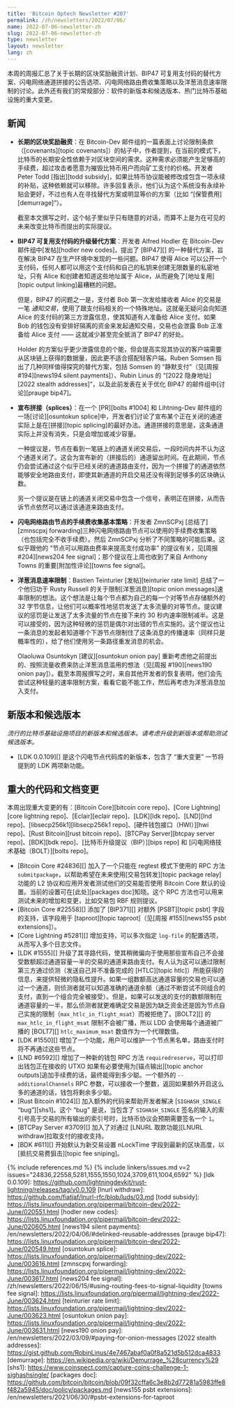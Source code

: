 ```yaml
---
title: 'Bitcoin Optech Newsletter #207'
permalink: /zh/newsletters/2022/07/06/
name: 2022-07-06-newsletter-zh
slug: 2022-07-06-newsletter-zh
type: newsletter
layout: newsletter
lang: zh
---
```


本周的周报汇总了关于长期的区块奖励融资计划、BIP47 可复用支付码的替代方案、闪电网络通道拼接的公告选项、闪电网络路由费收集策略以及洋葱消息速率限制的讨论。此外还有我们的常规部分：软件的新版本和候选版本、热门比特币基础设施的重大变更。

## 新闻

- **<!--longterm-block-reward-funding-->长期的区块奖励融资**：在 Bitcoin-Dev 邮件组的一篇表面上讨论限制条款（[covenants][topic covenants]）的帖子中，作者提到，在当前的模式下，比特币的长期安全性依赖于对区块空间的需求。这种需求必须能产生足够高的手续费，超过攻击者愿意为摧毁比特币用户而向矿工支付的价格。开发者 Peter Todd [指出][todd subsidy]，如果比特币协议能被修改成包含一项永续的补贴，这种依赖就可以移除。许多回复表示，他们认为这个系统没有永续补贴会更好，不过也有人在寻找替代方案或明显等价的方案（比如 “[保管费用][demurrage]”）。

  截至本文撰写之时，这个帖子里似乎只有随意的对话，而算不上是为在可见的未来改变比特币而提出的实际提议。

- **<!--updated-alternative-to-bip47-reusable-payment-codes-->BIP47 可复用支付码的升级替代方案**：开发者 Alfred Hodler 在 Bitcoin-Dev 邮件组中[发帖][hodler new codes]，提出了 [BIP47][] 的一种替代方案，旨在解决 BIP47 在生产环境中发现的一些问题。BIP47 使得 Alice 可以公开一个支付码，任何人都可以用这个支付码和自己的私钥来创建无限数量的私密地址，只有 Alice 和创建者知道这些地址属于 Alice，从而避免了[地址复用][topic output linking]最糟糕的问题。

  但是，BIP47 的问题之一是，支付者 Bob 第一次发给接收者 Alice 的交易是一笔 *通知交易*，使用了跟支付码相关的一个特殊地址。这就毫无疑问会向知道 Alice 的支付码的第三方泄露信息，使其知道有人准备给 Alice 支付。如果 Bob 的钱包没有安排好隔离的资金来发起通知交易，交易也会泄露 Bob 正准备给 Alice 支付 —— 这就减少甚至完全抵消了 BIP47 的好处。

  Holder 的方案似乎更少泄露信息的个能，但会提高实现其协议的客户端需要从区块链上获得的数据量，因此更不适合搭配轻客户端。Ruben Somsen 指出了几种同样值得探究的替代方案，包括 Somsen 的 “静默支付”（见[周报 #194][news194 silent payments]）、Rubin Linus 的 “[2022 隐身地址][2022 stealth addresses]”，以及此前发表在关于优化 BIP47 的邮件组中[讨论][prauge bip47]。

- **<!--announcing-splices-->宣布拼接（splices）**：在一个 [PR][bolts #1004] 和 Lihtning-Dev 邮件组的一场[讨论][osuntokun splice]中，开发者们讨论了宣布某个正在关闭的通道实际上是在[拼接][topic splicing]的最好办法。通道拼接的意思是，这条通道实际上并没有消失，只是会增加或减少容量。

  一种提议是，节点在看到一笔链上的通道关闭交易后，一段时间内并不认为这个通道关闭了。这会为宣布新的（拼接后的）通道留出时间。在此期间，节点仍会尝试通过这个似乎已经关闭的通道路由支付，因为一个拼接了的通道依然能够安全地路由支付，即使其新通道的开启交易还没有得到足够多的区块确认数。

  另一个提议是在链上的通道关闭交易中包含一个信号，表明正在拼接，从而告诉节点依然可以通过该通道来路由支付。

- **<!--fundamental-feecollection-strategies-for-ln-forwarding-nodes-->闪电网络路由节点的手续费收集基本策略**：开发者 ZmnSCPxj [总结了][zmnscpxj forwarding]三种闪电网络路由节点可以使用的手续费收集策略（也包括完全不收手续费）。然后 ZmnSCPxj 分析了不同策略的可能后果。这似乎跟他的 “节点可以用路由费率来提高支付成功率” 的提议有关，见[周报 #204][news204 fee signal]；那个提议在上周也收到了来自 Anthony Towns 的重要[附加性评论][towns fee signal]。

- **<!--onion-message-rate-limiting-->洋葱消息速率限制**：Bastien Teinturier [发帖][teinturier rate limit] 总结了一个他归功于 Rusty Russell 的关于限制[洋葱消息][topic onion messages]速率限制的想法。这个想法是让每个节点都为自己的每一个对等节点存储额外的 32 字节信息，让他们可以概率性地惩罚发送了太多流量的对等节点。提议建议的惩罚是让发送了太多流量的节点在接下来约 30 秒内速率限制减半。这是可以接受的，因为这种轻微的惩罚是偶尔对出错的节点实施的。这个提议也让一条消息的发起者知道哪个下游节点限制住了这条消息的传播速率（同样只是概率性的），给了他们使用另一条路径重发消息的机会。

  Olaoluwa Osuntokyn [建议][osuntokun onion pay] 重新考虑他之前提出的、按照流量收费来防止洋葱消息滥用的想法（见[周报 #190][news190 onion pay]）。截至本周报撰写之时，来自其他开发者的恢复表明，他们会先尝试这种轻量的速率限制方案，看看它能不能工作，然后再考虑为洋葱消息加入支付。

## 新版本和候选版本

*流行的比特币基础设施项目的新版本和候选版本。请考虑升级到新版本或帮助测试候选版本。*

- [LDK 0.0.109][] 是这个闪电节点代码库的新版本，包含了 “重大变更” 一节将提到的 LDK 两项新功能。

## 重大的代码和文档变更

本周出现重大变更的有：[Bitcoin Core][bitcoin core repo]、[Core Lightning][core lightning repo]、[Eclair][eclair repo]、[LDK][ldk repo]、[LND][lnd repo]、[libsecp256k1][libsecp256k1 repo]、[硬件钱包接口（HWI）][hwi repo]、[Rust Bitcoin][rust bitcoin repo]、[BTCPay Server][btcpay server repo]、[BDK][bdk repo]、[比特币升级提议（BIP）][bips repo] 和 [闪电网络技术基础（BOLT）][bolts repo]。

- [Bitcoin Core #24836][] 加入了一个只能在 regtest 模式下使用的 RPC 方法 `submitpackage`，以帮助希望在未来使用[交易包转发][topic package relay]功能的 L2 协议和应用开发者测试他们的交易能否使用 Bitcoin Core 默认的设置。当前的设置可在[此处][packages doc]知晓。这个 RPC 方法也可以用来测试未来的增加和变更，比如交易包 RBF 规则提议。
- [Bitcoin Core #22558][] 添加了 [BIP371][] 对额外 [PSBT][topic psbt] 字段的支持，该字段用于 [taproot][topic taproot]（见[周报 #155][news155 psbt extensions]）。
- [Core Lightning #5281][] 增加支持，可以多次指定 `log-file` 的配置选项，从而写入多个日志文件。
- [LDK #1555][] 升级了其寻路代码，使其稍微偏向于使用那些宣布自己不会接受数额超过通道容量一半的交易的通道来路由支付。有人认为这可以通过限制第三方通过侦测（发送自己并不准备完成的 [HTLC][topic htlc]）所能获得的信息，来提供轻微的隐私性提升。如果一组数额高达通道容量的交易也可以通过一个通道，则侦测者就可以知道准确的通道余额（通过不断尝试不同组合的支付，直到一个组合完全被接受）。但是，如果可以发送的支付的数额限制在通道容量的一半，那么侦测者就更难确定交易是因为缺乏资金还是因为节点自己实施的限制（`max_htlc_in_flight_msat`）而被拒绝了。[BOLT2][] 的 `max_htlc_in_flight_msat` 限制不会被广播，所以 LDD 会使用每个通道被广播的 [BOLT7][] `htlc_maximum_msat` 数值作为一个代理数值。
- [LDK #1550][] 增加了一个功能，用户可以维护一个节点黑名单，路由支付时将不再通过这些节点。
- [LND #6592][] 增加了一种新的钱包 RPC 方法 `requiredreserve`，可以打印出钱包正在接收的 UTXO 如果有必要使用为[锚点输出][topic anchor outputs]追加手续费的话，最终能得到多少聪。一个额外的 `--additionalChannels` RPC 参数，可以接收一个整数，返回如果额外开启这么多的通道的话，钱包将剩余多少聪。
- [Rust Bitcoin #1024][] 加入额外的代码来帮助开发者解决 [`SIGHASH_SINGLE` “bug”][shs1]。这个 “bug” 是说，当包含了 `SIGHASH_SINGLE` 签名的输入的索引号高于交易的所有输出的索引号时，比特币协议会预期需要签名一个 `1`。
- [BTCPay Server #3709][] 加入了对通过 [LNURL 取款功能][LNURL withdraw]拉取支付的接收支持。
- [BDK #611][] 开始默认为新交易设置 nLockTime 字段到最新的区块高度，以[抵抗交易费狙击][topic fee sniping]。

{% include references.md %}
{% include linkers/issues.md v=2 issues="24836,22558,5281,1555,1550,1024,3709,611,1004,6592" %}
[ldk 0.0.109]: https://github.com/lightningdevkit/rust-lightning/releases/tag/v0.0.109
[lnurl withdraw]: https://github.com/fiatjaf/lnurl-rfc/blob/luds/03.md
[todd subsidy]: https://lists.linuxfoundation.org/pipermail/bitcoin-dev/2022-June/020551.html
[hodler new codes]: https://lists.linuxfoundation.org/pipermail/bitcoin-dev/2022-June/020605.html
[news194 silent payments]: /en/newsletters/2022/04/06/#delinked-reusable-addresses
[prauge bip47]: https://lists.linuxfoundation.org/pipermail/bitcoin-dev/2022-June/020549.html
[osuntokun splice]: https://lists.linuxfoundation.org/pipermail/lightning-dev/2022-June/003616.html
[zmnscpxj forwarding]: https://lists.linuxfoundation.org/pipermail/lightning-dev/2022-June/003617.html
[news204 fee signal]: /zh/newsletters/2022/06/15/#using-routing-fees-to-signal-liquidity
[towns fee signal]: https://lists.linuxfoundation.org/pipermail/lightning-dev/2022-June/003624.html
[teinturier rate limit]: https://lists.linuxfoundation.org/pipermail/lightning-dev/2022-June/003623.html
[osuntokun onion pay]: https://lists.linuxfoundation.org/pipermail/lightning-dev/2022-June/003631.html
[news190 onion pay]: /en/newsletters/2022/03/09/#paying-for-onion-messages
[2022 stealth addresses]: https://gist.github.com/RobinLinus/4e7467abaf0a0f8a521d5b512dca4833
[demurrage]: https://en.wikipedia.org/wiki/Demurrage_%28currency%29
[shs1]: https://www.coinspect.com/capture-coins-challenge-1-sighashsingle/
[packages doc]: https://github.com/bitcoin/bitcoin/blob/09f32cffa6c3e8b2d77281a5983ffe8f482a5945/doc/policy/packages.md
[news155 psbt extensions]: /en/newsletters/2021/06/30/#psbt-extensions-for-taproot
